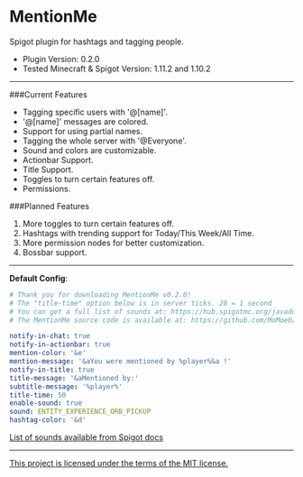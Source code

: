 # MentionMe
Spigot plugin for hashtags and tagging people.
* Plugin Version: 0.2.0
* Tested Minecraft & Spigot Version: 1.11.2 and 1.10.2

---

###Current Features
* Tagging specific users with '@\[name\]'.
* '@\[name\]' messages are colored.
* Support for using partial names.
* Tagging the whole server with '@Everyone'.
* Sound and colors are customizable.
* Actionbar Support.
* Title Support.
* Toggles to turn certain features off.
* Permissions.

###Planned Features
1. More toggles to turn certain features off.
2. Hashtags with trending support for Today/This Week/All Time.
3. More permission nodes for better customization.
4. Bossbar support.

---

**Default Config**:
```YAML
# Thank you for downloading MentionMe v0.2.0!
# The "title-time" option below is in server ticks. 20 = 1 second
# You can get a full list of sounds at: https://hub.spigotmc.org/javadocs/spigot/org/bukkit/Sound.html
# The MentionMe source code is available at: https://github.com/MoMoe0/MentionMe

notify-in-chat: true
notify-in-actionbar: true
mention-color: '&e'
mention-message: '&aYou were mentioned by %player%&a !'
notify-in-title: true
title-message: '&aMentioned by:'
subtitle-message: '%player%'
title-time: 50
enable-sound: true
sound: ENTITY_EXPERIENCE_ORB_PICKUP
hashtag-color: '&d'
```
[List of sounds available from Spigot docs](https://hub.spigotmc.org/javadocs/spigot/org/bukkit/Sound.html)

---

[This project is licensed under the terms of the MIT license.](https://github.com/MoMoe0/MentionMe/blob/master/LICSENSE.md)

